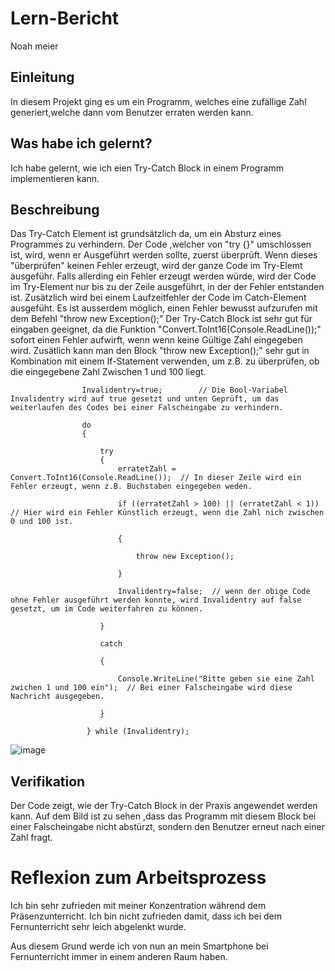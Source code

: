 # Lern-Bericht

Noah meier

## Einleitung

In diesem Projekt ging es um ein Programm, welches eine zufällige Zahl generiert,welche dann vom Benutzer erraten werden kann.

## Was habe ich gelernt?

Ich habe gelernt, wie ich eien Try-Catch Block in einem Programm implementieren kann.

## Beschreibung

Das Try-Catch Element ist grundsätzlich da, um ein Absturz eines Programmes zu verhindern. Der Code ,welcher von "try {}" umschlossen ist, wird, wenn er Ausgeführt werden sollte, zuerst überprüft. Wenn dieses "überprüfen" keinen Fehler erzeugt, wird der ganze Code im Try-Elemt ausgeführ. Falls allerding ein Fehler erzeugt werden würde, wird der Code im Try-Element nur bis zu der Zeile ausgeführt, in der der Fehler entstanden ist. Zusätzlich wird bei einem Laufzeitfehler der Code im Catch-Element ausgefüht. Es ist ausserdem möglich, einen Fehler bewusst aufzurufen mit dem Befehl "throw new Exception();" 
Der Try-Catch Block ist sehr gut für eingaben geeignet, da die Funktion "Convert.ToInt16(Console.ReadLine());" sofort einen Fehler aufwirft, wenn wenn keine Gültige Zahl eingegeben wird. Zusätlich kann man den Block "throw new Exception();" sehr gut in Kombination mit einem If-Statement verwenden, um z.B. zu überprüfen, ob die eingegebene Zahl Zwischen 1 und 100 liegt.


                    Invalidentry=true;        // Die Bool-Variabel Invalidentry wird auf true gesetzt und unten Geprüft, um das weiterlaufen des Codes bei einer Falscheingabe zu verhindern.
                        
                    do
                    {
                        
                        try
                        {
                            erratetZahl = Convert.ToInt16(Console.ReadLine());  // In dieser Zeile wird ein Fehler erzeugt, wenn z.B. Buchstaben eingegeben weden.
                            
                            if ((erratetZahl > 100) || (erratetZahl < 1))  // Hier wird ein Fehler Künstlich erzeugt, wenn die Zahl nich zwischen 0 und 100 ist.
                            
                            {
                            
                                throw new Exception();
                                
                            }
                            
                            Invalidentry=false;  // wenn der obige Code ohne Fehler ausgeführt werden konnte, wird Invalidentry auf false gesetzt, um im Code weiterfahren zu können.
                            
                        }
                        
                        catch
                        
                        {
                            
                            Console.WriteLine("Bitte geben sie eine Zahl zwichen 1 und 100 ein");  // Bei einer Falscheingabe wird diese Nachricht ausgegeben.
                            
                        }
                        
                     } while (Invalidentry);                        

![image](https://user-images.githubusercontent.com/111045975/191700683-f38a6596-7b31-4b8f-8926-137db5cc54c6.png)

## Verifikation

Der Code zeigt, wie der Try-Catch Block in der Praxis angewendet werden kann.
Auf dem Bild ist zu sehen ,dass das Programm mit diesem Block bei einer Falscheingabe nicht abstürzt, sondern den Benutzer erneut nach einer Zahl fragt.

# Reflexion zum Arbeitsprozess

Ich bin sehr zufrieden mit meiner Konzentration während dem Präsenzunterricht.
Ich bin nicht zufrieden damit, dass ich bei dem Fernunterricht sehr leich abgelenkt wurde.

Aus diesem Grund werde ich von nun an mein Smartphone bei Fernunterricht immer in einem anderen Raum haben.
